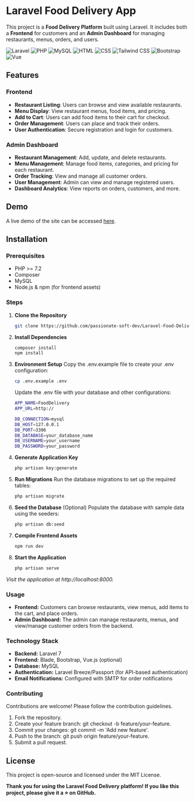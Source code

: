 # Laravel Food Delivery App

This project is a **Food Delivery Platform** built using Laravel. It includes both a **Frontend** for customers and an **Admin Dashboard** for managing restaurants, menus, orders, and users.

![Laravel](https://img.shields.io/badge/Laravel-FF2D20?style=for-the-badge&logo=Laravel&logoColor=white)
![PHP](https://img.shields.io/badge/PHP-777BB4?style=for-the-badge&logo=PHP&logoColor=white)
![MySQL](https://img.shields.io/badge/MySQL-4479A1?style=for-the-badge&logo=MySQL&logoColor=white)
![HTML](https://img.shields.io/badge/HTML-E34F26?style=for-the-badge&logo=HTML5&logoColor=white)
  ![CSS](https://img.shields.io/badge/CSS-1572B6?style=for-the-badge&logo=CSS3&logoColor=white)
  ![Tailwind CSS](https://img.shields.io/badge/Tailwind_CSS-38B2AC?style=for-the-badge&logo=tailwind-css&logoColor=white)
   ![Bootstrap](https://img.shields.io/badge/Bootstrap-563D7C?style=for-the-badge&logo=Bootstrap&logoColor=white)
   ![Vue](https://img.shields.io/badge/Vue-4FC08D?style=for-the-badge&logo=Vue.js&logoColor=white)

## Features

### Frontend
- **Restaurant Listing**: Users can browse and view available restaurants.
- **Menu Display**: View restaurant menus, food items, and pricing.
- **Add to Cart**: Users can add food items to their cart for checkout.
- **Order Management**: Users can place and track their orders.
- **User Authentication**: Secure registration and login for customers.

### Admin Dashboard
- **Restaurant Management**: Add, update, and delete restaurants.
- **Menu Management**: Manage food items, categories, and pricing for each restaurant.
- **Order Tracking**: View and manage all customer orders.
- **User Management**: Admin can view and manage registered users.
- **Dashboard Analytics**: View reports on orders, customers, and more.

## Demo

A live demo of the site can be accessed [here](#).

## Installation

### Prerequisites
- PHP >= 7.2
- Composer
- MySQL
- Node.js & npm (for frontend assets)

### Steps

1. **Clone the Repository**
   ```bash
   git clone https://github.com/passionate-soft-dev/Laravel-Food-Delivery-App.git


2. **Install Dependencies**
   ```bash
   composer install
   npm install

3. **Environment Setup** Copy the .env.example file to create your .env configuration:
   ```bash
   cp .env.example .env
   ```
   Update the .env file with your database and other configurations:
   ```bash
   APP_NAME=FoodDelivery
   APP_URL=http://

   DB_CONNECTION=mysql
   DB_HOST=127.0.0.1
   DB_PORT=3306
   DB_DATABASE=your_database_name
   DB_USERNAME=your_username
   DB_PASSWORD=your_password
   ```

4. **Generate Application Key**
   ```bash
   php artisan key:generate

5. **Run Migrations** Run the database migrations to set up the required tables:
   ```bash
   php artisan migrate

6. **Seed the Database** (Optional) Populate the database with sample data using the seeders:
   ```bash
   php artisan db:seed

7. **Compile Frontend Assets**
   ```bash
   npm run dev

8. **Start the Application**
   ```bash
   php artisan serve

*Visit the application at http://localhost:8000.*

### Usage
- **Frontend:** Customers can browse restaurants, view menus, add items to the cart, and place orders.
- **Admin Dashboard:** The admin can manage restaurants, menus, and view/manage customer orders from the backend.

### Technology Stack
- **Backend:** Laravel 7
- **Frontend:** Blade, Bootstrap, Vue.js (optional)
- **Database:** MySQL
- **Authentication:** Laravel Breeze/Passport (for API-based authentication)
- **Email Notifications:** Configured with SMTP for order notifications

### Contributing
Contributions are welcome! Please follow the contribution guidelines.
   1. Fork the repository.
   2. Create your feature branch: git checkout -b feature/your-feature.
   3. Commit your changes: git commit -m 'Add new feature'.
   4. Push to the branch: git push origin feature/your-feature.
   5. Submit a pull request.

## License
This project is open-source and licensed under the MIT License.

**Thank you for using the Laravel Food Delivery platform! If you like this project, please give it a ⭐ on GitHub.**